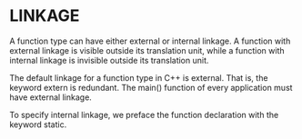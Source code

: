 # LINKAGE

A function type can have either external or internal linkage.  A function with external linkage is visible outside its translation unit, while a function with internal linkage is invisible outside its translation unit.

The default linkage for a function type in C++ is external.  That is, the keyword extern is redundant.  The main() function of every application must have external linkage. 

To specify internal linkage, we preface the function declaration with the keyword static.